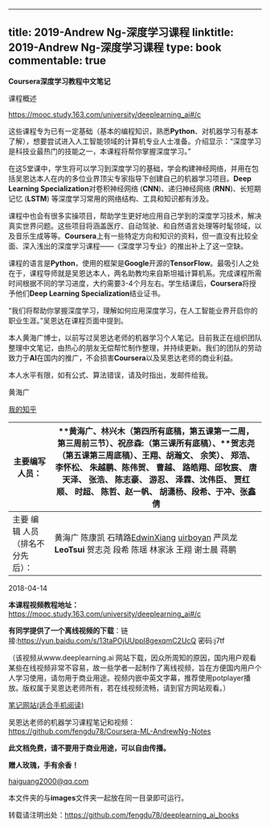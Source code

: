 
---
title: 2019-Andrew Ng-深度学习课程
linktitle: 2019-Andrew Ng-深度学习课程
type: book
commentable: true
---

**Coursera深度学习教程中文笔记**

课程概述

https://mooc.study.163.com/university/deeplearning_ai#/c

这些课程专为已有一定基础（基本的编程知识，熟悉**Python**、对机器学习有基本了解），想要尝试进入人工智能领域的计算机专业人士准备。介绍显示：“深度学习是科技业最热门的技能之一，本课程将帮你掌握深度学习。”

在这5堂课中，学生将可以学习到深度学习的基础，学会构建神经网络，并用在包括吴恩达本人在内的多位业界顶尖专家指导下创建自己的机器学习项目。**Deep Learning Specialization**对卷积神经网络 (**CNN**)、递归神经网络 (**RNN**)、长短期记忆 (**LSTM**) 等深度学习常用的网络结构、工具和知识都有涉及。

课程中也会有很多实操项目，帮助学生更好地应用自己学到的深度学习技术，解决真实世界问题。这些项目将涵盖医疗、自动驾驶、和自然语言处理等时髦领域，以及音乐生成等等。**Coursera**上有一些特定方向和知识的资料，但一直没有比较全面、深入浅出的深度学习课程——《深度学习专业》的推出补上了这一空缺。

课程的语言是**Python**，使用的框架是**Google**开源的**TensorFlow**。最吸引人之处在于，课程导师就是吴恩达本人，两名助教均来自斯坦福计算机系。完成课程所需时间根据不同的学习进度，大约需要3-4个月左右。学生结课后，**Coursera**将授予他们**Deep Learning Specialization**结业证书。

“我们将帮助你掌握深度学习，理解如何应用深度学习，在人工智能业界开启你的职业生涯。”吴恩达在课程页面中提到。

本人黄海广博士，以前写过吴恩达老师的机器学习个人笔记。目前我正在组织团队整理中文笔记，由热心的朋友无偿帮忙制作整理，并持续更新。我们的团队的劳动致力于**AI**在国内的推广，不会损害**Coursera**以及吴恩达老师的商业利益。

本人水平有限，如有公式、算法错误，请及时指出，发邮件给我。

黄海广

[我的知乎](https://www.zhihu.com/people/fengdu78/activities)

| 主要编写人员：                     | **黄海广、林兴木（第四所有底稿，第五课第一二周，第三周前三节）、祝彦森:（第三课所有底稿）、**贺志尧（第五课第三周底稿）、王翔、胡瀚文、 余笑）、 郑浩、李怀松、 朱越鹏、陈伟贺、 曹越、 路皓翔、邱牧宸、 唐天泽、 张浩、 陈志豪、 游忍、 泽霖、沈伟臣、 贾红顺、 时超、 陈哲、赵一帆、 胡潇杨、段希、于冲、张鑫倩 |
| ---------------------------------- | ------------------------------------------------------------ |
| 主要  编辑  人员（排名不分先后）： | 黄海广 陈康凯 石晴路[EdwinXiang](https://gitee.com/EdwinXiang) [uirboyan](https://gitee.com/uirboyan) 严凤龙**LeoTsui** 贺志尧 段希 陈瑶 林家泳 王翔 谢士晨 蒋鹏 |

2018-04-14

**本课程视频教程地址：**<https://mooc.study.163.com/university/deeplearning_ai#/c>

**有同学提供了一个离线视频的下载**：链接:https://yun.baidu.com/s/13taPOjUUppI8gexqmC2UcQ 密码:j7tf

（该视频从www.deeplearning.ai 网站下载，因众所周知的原因，国内用户观看某些在线视频非常不容易，故一些学者一起制作了离线视频，旨在方便国内用户个人学习使用，请勿用于商业用途。视频内嵌中英文字幕，推荐使用potplayer播放。版权属于吴恩达老师所有，若在线视频流畅，请到官方网站观看。）

[笔记网站(适合手机阅读)](http://www.ai-start.com)

吴恩达老师的机器学习课程笔记和视频：https://github.com/fengdu78/Coursera-ML-AndrewNg-Notes

**此文档免费，请不要用于商业用途，可以自由传播。**

**赠人玫瑰，手有余香！**

haiguang2000@qq.com

本文件夹的与**images**文件夹一起放在同一目录即可运行。

转载请注明出处：https://github.com/fengdu78/deeplearning_ai_books
    